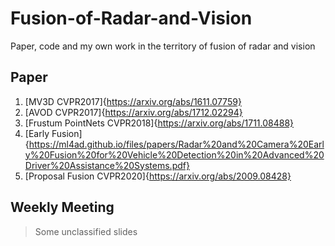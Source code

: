 # Fusion-of-Radar-and-Vision
Paper, code and my own work in the territory of fusion of radar and vision

## Paper

1. [MV3D CVPR2017]{https://arxiv.org/abs/1611.07759}
2. [AVOD CVPR2017]{https://arxiv.org/abs/1712.02294}
3. [Frustum PointNets CVPR2018]{https://arxiv.org/abs/1711.08488}
4. [Early Fusion]{https://ml4ad.github.io/files/papers/Radar%20and%20Camera%20Early%20Fusion%20for%20Vehicle%20Detection%20in%20Advanced%20Driver%20Assistance%20Systems.pdf}
5. [Proposal Fusion CVPR2020]{https://arxiv.org/abs/2009.08428}

## Weekly Meeting
> Some unclassified slides

